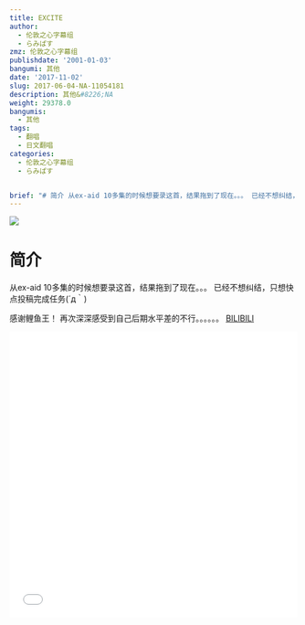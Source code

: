 ```yaml
---
title: EXCITE
author:
  - 伦敦之心字幕组
  - らみぱす
zmz: 伦敦之心字幕组
publishdate: '2001-01-03'
bangumi: 其他
date: '2017-11-02'
slug: 2017-06-04-NA-11054181
description: 其他&#8226;NA
weight: 29378.0
bangumis:
  - 其他
tags:
  - 翻唱
  - 日文翻唱
categories:
  - 伦敦之心字幕组
  - らみぱす


brief: "# 简介 从ex-aid 10多集的时候想要录这首，结果拖到了现在。。。 已经不想纠结，只想快点投稿完成任务(´д｀) 感谢鲤鱼王！ 再次深深感受到自己后期水平差的不行。。。。。。"
---
```

![](https://i.imgur.com/bdzNASF.png)
# 简介  
从ex-aid 10多集的时候想要录这首，结果拖到了现在。。。
已经不想纠结，只想快点投稿完成任务(´д｀)

感谢鲤鱼王！
再次深深感受到自己后期水平差的不行。。。。。。
  [BILIBILI](https://www.bilibili.com/video/av11054181/)

<div class="vcontainer"><div class="vcontainer">  <iframe class='video' class='video' src="//www.bilibili.com/blackboard/player.html?aid=11054181" width="100%" height="500" frameborder="0" allowfullscreen="allowfullscreen"></iframe></div></div>
